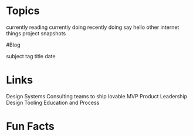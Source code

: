 # Topics

currently reading
currently doing
recently doing
say hello
other internet things
project snapshots

#Blog

subject tag
title
date

# Links

Design Systems
Consulting teams to ship lovable MVP
Product Leadership
Design Tooling
Education and Process

# Fun Facts

